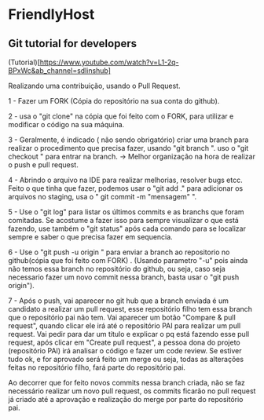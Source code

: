 # FriendlyHost

## Git tutorial for developers
(Tutorial)[https://www.youtube.com/watch?v=L1-2q-BPxWc&ab_channel=sdlinshub]

Realizando uma contribuição, usando o Pull Request.

1 - Fazer um FORK (Cópia do repositório na sua conta do github).

2 - usa o "git clone" na cópia que foi feito com o FORK, para utilizar e modificar o código na sua máquina. 

 3 - Geralmente, é indicado ( não sendo obrigatório) criar uma branch para realizar o procedimento que precisa fazer, usando "git branch <nome da branch>".
uso o "git checkout <nome da branch>" para entrar na branch. -> Melhor organização na hora de realizar o push e pull request. 

4 - Abrindo o arquivo na IDE para realizar melhorias, resolver bugs etcc. Feito o que tinha que fazer, podemos usar o "git  add ." para adicionar os arquivos no staging, usa o " git commit -m "mensagem" ".
 
5 - Use o "git log" para listar os últimos commits e as branchs que foram comitadas. Se acostume a fazer isso para sempre visualizar o que está fazendo, use também o "git status" após cada comando para se localizar sempre e saber o que precisa fazer em sequencia.

6 - Use o "git push -u origin <nome da branch>" para enviar a branch ao repositorio no github(cópia que foi feito com FORK) . (Usando parametro "-u" pois ainda não temos essa branch no repositório do github, ou seja, caso seja necessario fazer um novo commit nessa branch, basta usar o "git push origin"). 

7 - Após o push, vai aparecer no git hub que a branch enviada é um candidato a realizar um pull request, esse repositório filho tem essa branch que o repositório pai não tem. Vai aparecer um botão "Compare & pull request", quando clicar ele irá até o repositório PAI para realizar um pull request. Vai pedir para dar um título e explicar o pq está fazendo esse pull request, após clicar em "Create pull request", a pessoa dona do projeto (repositório PAI) irá analisar o código e fazer um code review. Se estiver tudo ok, e for aprovado será feito um merge ou seja, todas as alterações feitas no repositório filho, fará parte do repositório pai.

Ao decorrer que for feito novos commits nessa branch criada, não se faz necessário realizar um novo pull request, os commits ficarão no pull request já criado até a aprovação e realização do merge por parte do repositório pai.
